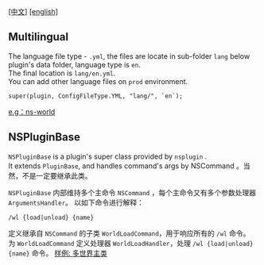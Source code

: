 [[中文]](nsplugin-doc.md)  [[english]](nsplugin-doc.en.md)

## Multilingual  
  
The language file type - `.yml`, the files are locate in sub-folder `lang` below plugin's data folder, 
language type is `en`.  
The final location is `lang/en.yml`.  
You can add other language files on `prod` environment.

```
super(plugin, ConfigFileType.YML, "lang/", `en`);
```

[e.g：ns-world](https://github.com/WanneSimon/ns-world/tree/main/src/main/java/cc/wanforme/nukkit/nsworld/nsworld/LangHolder.java)  

## NSPluginBase
  
`NSPluginBase` is  a plugin's super class provided by `nsplugin` .  
It extends `PluginBase`,  and handles command's args by NSCommand 。当然，不是一定要继承此类。

`NSPluginBase` 内部维持多个主命令 `NSCommand` ，每个主命令又有多个参数处理器 `ArgumentsHandler`。
以如下命令进行解释：

```
/wl {load|unload} {name}
```

定义继承自 `NSCommand` 的子类 `WorldLoadCommand`，用于响应所有的 `/wl` 命令。  
为 `WorldLoadCommand` 定义处理器 `WorldLoadHandler`，处理 `/wl {load|unload} {name}` 命令。
[样例: 多世界主类](https://github.com/WanneSimon/ns-world/tree/main/src/main/java/cc/wanforme/nukkit/nsworld/NSWorld.java)
